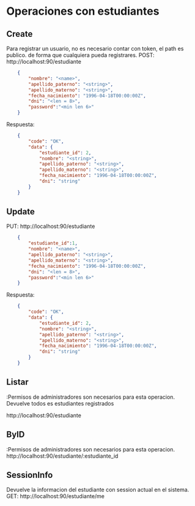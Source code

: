 # Operaciones con estudiantes

## Create
Para registrar un usuario, no es necesario contar con token,
el path es publico. de forma que cualquiera pueda registrares.
POST: http://localhost:90/estudiante 
```json
    {
        "nombre": "<name>",
        "apellido_paterno": "<string>",
        "apellido_materno": "<string>",
        "fecha_nacimiento": "1996-04-18T00:00:00Z",
        "dni": "<len = 8>",
        "password":"<min len 6>"
    }
```
Respuesta:
```json
    {
        "code": "OK",
        "data": {
            "estudiante_id": 2,
            "nombre": "<string>",
            "apellido_paterno": "<string>",
            "apellido_materno": "<string>",
            "fecha_nacimiento": "1996-04-18T00:00:00Z",
            "dni": "string"
        }
    }
```

## Update
PUT: http://localhost:90/estudiante 
```json
    {
        "estudiante_id":1,
        "nombre": "<name>",
        "apellido_paterno": "<string>",
        "apellido_materno": "<string>",
        "fecha_nacimiento": "1996-04-18T00:00:00Z",
        "dni": "<len = 8>",
        "password":"<min len 6>"
    }
```
Respuesta:
```json
    {
        "code": "OK",
        "data": {
            "estudiante_id": 2,
            "nombre": "<string>",
            "apellido_paterno": "<string>",
            "apellido_materno": "<string>",
            "fecha_nacimiento": "1996-04-18T00:00:00Z",
            "dni": "string"
        }
    }
```
## Listar 
:Permisos de administradores son necesarios para esta operacion.
Devuelve todos es estudiantes registrados

http://localhost:90/estudiante

## ByID
:Permisos de administradores son necesarios para esta operacion.
http://localhost:90/estudiante/:estudiante_id

## SessionInfo
Devuelve la informacion del estudiante con session actual en el sistema.
GET: http://localhost:90/estudiante/me
